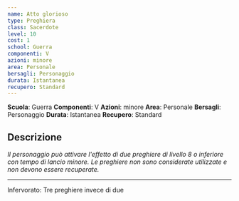 ```yaml
---
name: Atto glorioso
type: Preghiera
class: Sacerdote
level: 10
cost: 1
school: Guerra
componenti: V
azioni: minore
area: Personale
bersagli: Personaggio
durata: Istantanea
recupero: Standard
---
```

**Scuola**: Guerra
**Componenti**: V
**Azioni**: minore
**Area**: Personale
**Bersagli**: Personaggio
**Durata**: Istantanea
**Recupero**: Standard

**Descrizione**
-

*Il personaggio può attivare l'effetto di due preghiere di livello 8 o inferiore con tempo di lancio minore. Le preghiere non sono considerate utilizzate e non devono essere recuperate.*

---

Infervorato: Tre preghiere invece di due